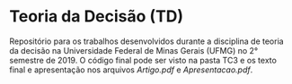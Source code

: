 # Teoria da Decisão (TD)
Repositório para os trabalhos desenvolvidos durante a disciplina de teoria da decisão na Universidade Federal de Minas Gerais (UFMG) no 2° semestre de 2019. O código final pode ser visto na pasta TC3 e os texto final e apresentação nos arquivos _Artigo.pdf_ e _Apresentacao.pdf_.

